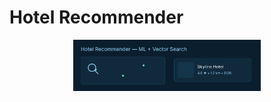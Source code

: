 # Hotel Recommender

<p align="center">
  <img src="./static/lg.svg" alt="Hotel Recommender Logo" width="300"/>
</p>
